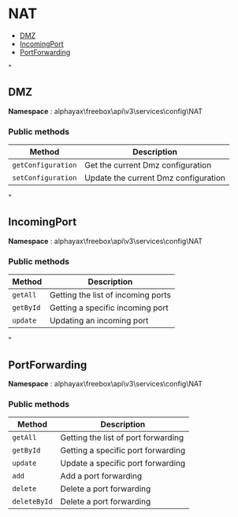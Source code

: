 # NAT

- [DMZ](#DMZ)
- [IncomingPort](#IncomingPort)
- [PortForwarding](#PortForwarding)


<a name="DMZ"></a>"
## DMZ

**Namespace**  : alphayax\freebox\api\v3\services\config\NAT

### Public methods

| Method | Description |
|---|---|
| `getConfiguration` | Get the current Dmz configuration | 
| `setConfiguration` | Update the current Dmz configuration | 

<a name="IncomingPort"></a>"
## IncomingPort

**Namespace**  : alphayax\freebox\api\v3\services\config\NAT

### Public methods

| Method | Description |
|---|---|
| `getAll` | Getting the list of incoming ports | 
| `getById` | Getting a specific incoming port | 
| `update` | Updating an incoming port | 

<a name="PortForwarding"></a>"
## PortForwarding

**Namespace**  : alphayax\freebox\api\v3\services\config\NAT

### Public methods

| Method | Description |
|---|---|
| `getAll` | Getting the list of port forwarding | 
| `getById` | Getting a specific port forwarding | 
| `update` | Update a specific port forwarding | 
| `add` | Add a port forwarding | 
| `delete` | Delete a port forwarding | 
| `deleteById` | Delete a port forwarding | 
